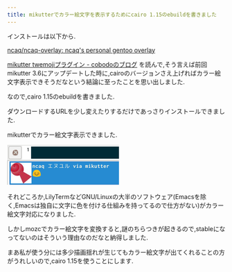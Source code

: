```yaml
---
title: mikutterでカラー絵文字を表示するためにcairo 1.15のebuildを書きました
---
```


インストールは以下から.

[ncaq/ncaq-overlay: ncaq's personal gentoo overlay](https://github.com/ncaq/ncaq-overlay)

[mikutter twemojiプラグイン - cobodoのブログ](https://cobodo.hateblo.jp/entry/2018/04/27/000434)
を読んで,そう言えば前回mikutter 3.6にアップデートした時に,cairoのバージョンさえ上げればカラー絵文字表示できそうだなという結論に至ったことを思い出しました.

なので,cairo 1.15のebuildを書きました.

ダウンロードするURLを少し変えたりするだけであっさりインストールできました.

mikutterでカラー絵文字表示できました.

![😊](/asset/screenshot-2018-04-30-00-39-24.png)

それどころか,LilyTermなどGNU/Linuxの大半のソフトウェア(Emacsを除く,Emacsは独自に文字に色を付ける仕組みを持ってるので仕方がない)がカラー絵文字対応になりました.

しかしmozcでカラー絵文字を変換すると,謎のちらつきが起きるので,stableになってないのはそういう理由なのだなと納得しました.

まあ私が使う分には多少描画揺れが生じてもカラー絵文字が出てくれることの方がうれしいので,cairo 1.15を使うことにします.
